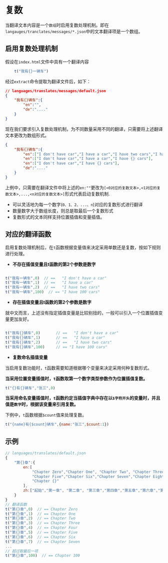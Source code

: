 # 复数

当翻译文本内容是一个`数组`时启用复数处理机制。即在`langauges/tranclates/messages/*.json`中的文本翻译项是一个数组。

## 启用复数处理机制
假设在`index.html`文件中具有一个翻译内容
```javascript
    t("我有{}一辆车")
```
经过`extract`命令提取为翻译文件后，如下：
```json
// languages/translates/messages/default.json
{
    "我有{}辆车":{
        "en":"",
        "de":"...." 
    }
}
```
现在我们要求引入复数处理机制，为不同数量采用不同的翻译，只需要将上述翻译文本更改为数组形式。

```json
{
    "我有{}辆车":{
        "en":["I don't have car","I have a car","I have two cars","I have {} cars"],
        "en":["I don't have car","I have a car","I have {} cars"],
        "en":["I don't have car","I have {} cars"],
        "de":"...." 
    }
}
```
上例中，只需要在翻译文件中将上述的`en:""`更改为`[<0对应的复数文本>,<1对应的复数文本>,...,<n对应的复数文本>]`形式代表启动复数机制.
- 可以灵活地为每一个数字(`0、1、2、...、n`)对应的复数形式进行翻译
- 数量数字大于数组长度，则总是取最后一个复数形式
- 复数形式的文本同样支持位置插值和变量插值。


## 对应的翻译函数


启用复数处理机制后，在`t`函数根据变量值来决定采用单数还是复数，按如下规则进行处理。


- **不存在插值变量且t函数的第2个参数是数字**

```javascript

t("我有一辆车",0)  // ==   "I don't have a car"
t("我有一辆车",1)  // ==   "I have a car"
t("我有一辆车",2)  // ==   "I have two cars"
t("我有一辆车",100)  // == "I have 100 cars"
```

- **存在插值变量且t函数的第2个参数是数字**

就中文而言，上述没有指定插值变量是比较别扭的，一般可以引入一个位置插值变量更加友好。
```javascript

t("我有{}辆车",0)  		// ==   "I don't have a car"
t("我有{}辆车",1)  		// ==   "I have a car"
t("我有{}辆车",2)  		// ==   "I have two cars"
t("我有{}辆车",100)  	// == "I have 100 cars"
```

- **复数命名插值变量**

当启用复数功能时，`t`函数需要知道根据哪个变量来决定采用何种复数形式。

**当采用位置变量插值时，`t`函数取第一个数字类型参数作为位置插值复数。**


```javascript
t("{}有{}辆车","张三",0)
```

**当采用命名变量插值时，`t`函数约定当插值字典中存在以`$字符开头`的变量时，并且值是`数字`时，根据该变量来引用复数。**

下例中，`t`函数根据`$count`值来处理复数。

```javascript
t("{name}有{$count}辆车",{name:"张三",$count:1})
```

## **示例**

```javascript
// languages/translates/default.json
{
    "第{}章":{
        en:[
            "Chapter Zero","Chapter One", "Chapter Two", "Chapter Three","Chapter Four",
            "Chapter Five","Chapter Six","Chapter Seven","Chapter Eight","Chapter Nine",
            "Chapter {}"
        ],
        zh:["起始","第一章", "第二章", "第三章","第四章","第五章","第六章","第七章","第八章","第九章",“第{}章”]
    }
}
// 翻译函数
t("第{}章",0)  // == Chapter Zero
t("第{}章",1)  // == Chapter One
t("第{}章",2)  // == Chapter Two
t("第{}章",3)  // == Chapter Three
t("第{}章",4)  // == Chapter Four
t("第{}章",5)  // == Chapter Five
t("第{}章",6)  // == Chapter Six
t("第{}章",7)  // == Chapter Seven
...
// 超过取最后一项
t("第{}章",100)  // == Chapter 100
```
